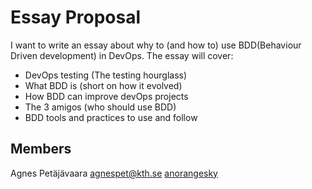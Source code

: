 # Essay Proposal 
I want to write an essay about why to (and how to) use BDD(Behaviour Driven development) in DevOps.
The essay will cover:
- DevOps testing (The testing hourglass)
- What BDD is (short on how it evolved)
- How BDD can improve devOps projects 
- The 3 amigos (who should use BDD)
- BDD tools and practices to use and follow

## Members
Agnes Petäjävaara <agnespet@kth.se> [anorangesky](https://github.com/anorangesky)